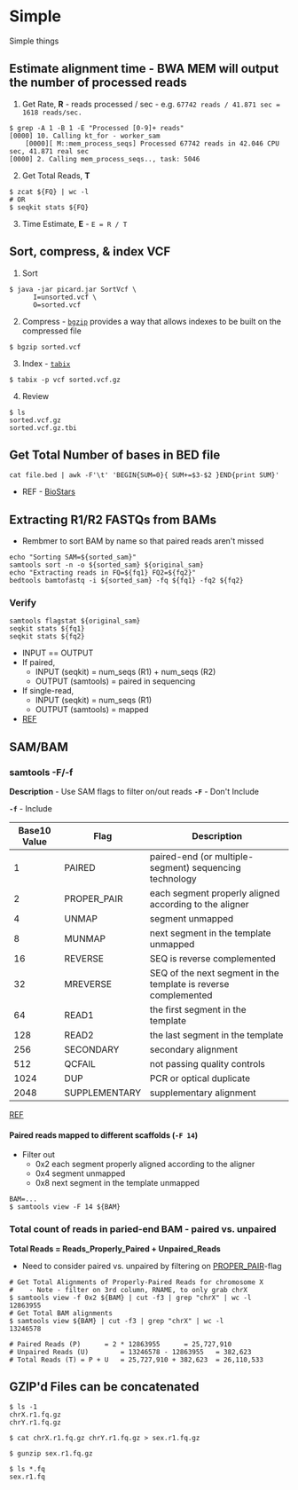 # Simple
Simple things 

## Estimate alignment time - BWA MEM will output the number of processed reads 

1. Get Rate, **R** - reads processed / sec - e.g. `67742 reads / 41.871 sec = 1618 reads/sec.`
```
$ grep -A 1 -B 1 -E "Processed [0-9]+ reads"
[0000] 10. Calling kt_for - worker_sam
	[0000][ M::mem_process_seqs] Processed 67742 reads in 42.046 CPU sec, 41.871 real sec
[0000] 2. Calling mem_process_seqs.., task: 5046
```

2. Get Total Reads, **T**
```
$ zcat ${FQ} | wc -l
# OR
$ seqkit stats ${FQ}
```

3. Time Estimate, **E** - `E = R / T`

## Sort, compress, & index VCF
1. Sort
```
$ java -jar picard.jar SortVcf \
      I=unsorted.vcf \
      O=sorted.vcf
```

2. Compress - [`bgzip`](http://www.htslib.org/doc/bgzip.html) provides a way that allows indexes to be built on the compressed file
```
$ bgzip sorted.vcf
```

3. Index - [`tabix`](http://www.htslib.org/doc/tabix.html)
```
$ tabix -p vcf sorted.vcf.gz
```

4. Review
```
$ ls
sorted.vcf.gz
sorted.vcf.gz.tbi
```

## Get Total Number of bases in BED file
```
cat file.bed | awk -F'\t' 'BEGIN{SUM=0}{ SUM+=$3-$2 }END{print SUM}'
```
* REF - [BioStars](https://www.biostars.org/p/68283/#68292)

## Extracting R1/R2 FASTQs from BAMs
* Rembmer to sort BAM by name so that paired reads aren't missed

```
echo "Sorting SAM=${sorted_sam}"
samtools sort -n -o ${sorted_sam} ${original_sam}
echo "Extracting reads in FQ=${fq1} FQ2=${fq2}"
bedtools bamtofastq -i ${sorted_sam} -fq ${fq1} -fq2 ${fq2}
```

### Verify
```
samtools flagstat ${original_sam}
seqkit stats ${fq1}
seqkit stats ${fq2}
```
*  INPUT == OUTPUT
  * If paired,
    * INPUT (seqkit) = num_seqs (R1) + num_seqs (R2)
    * OUTPUT (samtools) = paired in sequencing
  * If single-read,
    * INPUT (seqkit) = num_seqs (R1)
    * OUTPUT (samtools) = mapped
  *  [REF](https://github.com/arq5x/bedtools2/issues/797)

## SAM/BAM

### samtools -F/-f
**Description** - Use SAM flags to filter on/out reads
**`-F`** - Don't Include

**`-f`** - Include

| Base10 Value | Flag          | Description                                                     |
|--------------|---------------|-----------------------------------------------------------------|
| 1            | PAIRED        | paired-end (or multiple-segment) sequencing technology          |
| 2            | PROPER_PAIR   | each segment properly aligned according to the aligner          |
| 4            | UNMAP         | segment unmapped                                                |
| 8            | MUNMAP        | next segment in the template unmapped                           |
| 16           | REVERSE       | SEQ is reverse complemented                                     |
| 32           | MREVERSE      | SEQ of the next segment in the template is reverse complemented |
| 64           | READ1         | the first segment in the template                               |
| 128          | READ2         | the last segment in the template                                |
| 256          | SECONDARY     | secondary alignment                                             |
| 512          | QCFAIL        | not passing quality controls                                    |
| 1024         | DUP           | PCR or optical duplicate                                        |
| 2048         | SUPPLEMENTARY | supplementary alignment                                         |
[REF](http://www.htslib.org/doc/1.11/samtools-flags.html)

#### Paired reads mapped to different scaffolds (`-F 14`)
* Filter out
  * 0x2 each segment properly aligned according to the aligner
  * 0x4 segment unmapped
  * 0x8 next segment in the template unmapped

```
BAM=...
$ samtools view -F 14 ${BAM}
```

### Total count of reads in paried-end BAM - paired vs. unpaired

**Total Reads = Reads_Properly_Paired + Unpaired_Reads**
* Need to consider paired vs. unpaired by filtering on [PROPER_PAIR](http://www.htslib.org/doc/1.11/samtools-flags.html)-flag

```
# Get Total Alignments of Properly-Paired Reads for chromosome X
#    - Note - filter on 3rd column, RNAME, to only grab chrX
$ samtools view -f 0x2 ${BAM} | cut -f3 | grep "chrX" | wc -l
12863955
# Get Total BAM alignments
$ samtools view ${BAM} | cut -f3 | grep "chrX" | wc -l
13246578

# Paired Reads (P) 		= 2 * 12863955		= 25,727,910
# Unpaired Reads (U) 		= 13246578 - 12863955 	= 382,623
# Total Reads (T) = P + U 	= 25,727,910 + 382,623	= 26,110,533
```

## GZIP'd Files can be concatenated
```
$ ls -1
chrX.r1.fq.gz
chrY.r1.fq.gz

$ cat chrX.r1.fq.gz chrY.r1.fq.gz > sex.r1.fq.gz

$ gunzip sex.r1.fq.gz

$ ls *.fq
sex.r1.fq
```
